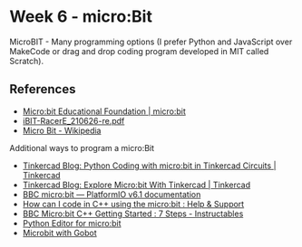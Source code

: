 # Week 6 - micro:Bit

MicroBIT - Many programming options (I prefer Python and JavaScript over MakeCode or drag and drop coding program developed in MIT called Scratch).

## References

- [Micro:bit Educational Foundation | micro:bit](https://microbit.org/)
- [iBIT-RacerE_210626-re.pdf](https://inex.co.th/store/manual/eng/iBIT-RacerE_210626-re.pdf)
- [Micro Bit - Wikipedia](https://en.wikipedia.org/wiki/Micro_Bit)

Additional ways to program a micro:Bit
- [Tinkercad Blog: Python Coding with micro:bit in Tinkercad Circuits | Tinkercad](https://www.tinkercad.com/blog/python-coding-with-microbit-in-tinkercad-circuits)
- [Tinkercad Blog: Explore Micro:bit With Tinkercad | Tinkercad](https://www.tinkercad.com/blog/explore-microbit-with-tinkercad)
- [BBC micro:bit — PlatformIO v6.1 documentation](https://docs.platformio.org/en/stable/boards/nordicnrf51/bbcmicrobit.html)
- [How can I code in C++ using the micro:bit : Help & Support](https://support.microbit.org/support/solutions/articles/19000017961-how-can-i-code-in-c-using-the-micro-bit)
- [BBC Micro:bit C++ Getting Started : 7 Steps - Instructables](https://www.instructables.com/BBC-Microbit-C-Getting-Started/)
- [Python Editor for micro:bit](https://python.microbit.org/v/beta)
- [Microbit with Gobot](https://gobot.io/documentation/platforms/microbit/)